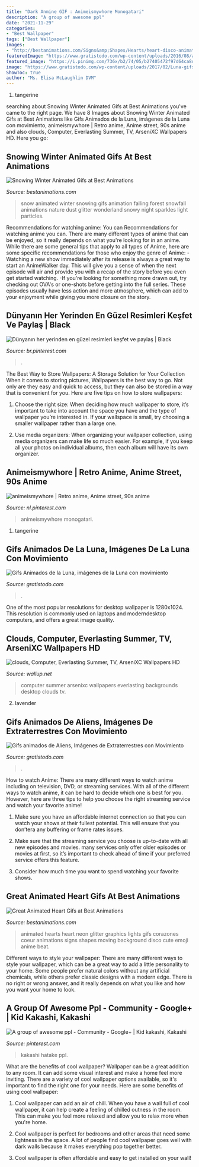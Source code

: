 ```yaml
---
title: "Dark Anmine GIF : Animeismywhore Monogatari"
description: "A group of awesome ppl"
date: "2021-11-29"
categories:
- "Best Wallpaper"
tags: ["Best Wallpaper"]
images:
- "http://bestanimations.com/Signs&amp;Shapes/Hearts/heart-disco-animation26.gif"
featuredImage: "https://www.gratistodo.com/wp-content/uploads/2016/08/alien-gifs-12.gif"
featured_image: "https://i.pinimg.com/736x/b2/74/05/b27405472f97d64ca8d8e428405051e0.jpg"
image: "https://www.gratistodo.com/wp-content/uploads/2017/02/Luna-gifs-2.gif"
ShowToc: true
author: "Ms. Elisa McLaughlin DVM"
---
```



1. tangerine 

	

		
searching about Snowing Winter Animated Gifs at Best Animations you've came to the right page. We have 8 Images about Snowing Winter Animated Gifs at Best Animations like Gifs Animados de la Luna, imágenes de la Luna con movimiento, animeismywhore | Retro anime, Anime street, 90s anime and also clouds, Computer, Everlasting Summer, TV, ArseniXC Wallpapers HD. Here you go:
		
    
## Snowing Winter Animated Gifs At Best Animations

<img loading=lazy src="http://bestanimations.com/Nature/winter/winter-snow-nature-animated-gif-26.gif" onerror="this.onerror=null;this.src='https://tse3.mm.bing.net/th?id=OIP.dsGjHJkXANFobkJz9YNC-AHaKX&amp;pid=15.1';" alt="Snowing Winter Animated Gifs at Best Animations">

_Source: bestanimations.com_

>snow animated winter snowing gifs animation falling forest snowfall animations nature dust glitter wonderland snowy night sparkles light particles. 

	

Recommendations for watching anime: You can
Recommendations for watching anime you can. There are many different types of anime that can be enjoyed, so it really depends on what you're looking for in an anime. While there are some general tips that apply to all types of Anime, here are some specific recommendations for those who enjoy the genre of Anime: 
-Watching a new show immediately after its release is always a great way to start an AnimeWalker day. This will give you a sense of when the next episode will air and provide you with a recap of the story before you even get started watching. 
-If you're looking for something more drawn out, try checking out OVA's or one-shots before getting into the full series. These episodes usually have less action and more atmosphere, which can add to your enjoyment while giving you more closure on the story.

    
## Dünyanın Her Yerinden En Güzel Resimleri Keşfet Ve Paylaş | Black

<img loading=lazy src="https://i.pinimg.com/736x/b2/74/05/b27405472f97d64ca8d8e428405051e0.jpg" onerror="this.onerror=null;this.src='https://tse4.mm.bing.net/th?id=OIP.iemBwWnIrEDwPVGfpQzoHgHaKy&amp;pid=15.1';" alt="Dünyanın her yerinden en güzel resimleri keşfet ve paylaş | Black">

_Source: br.pinterest.com_

>. 

	

The Best Way to Store Wallpapers: A Storage Solution for Your Collection
When it comes to storing pictures, Wallpapers is the best way to go. Not only are they easy and quick to access, but they can also be stored in a way that is convenient for you. Here are five tips on how to store wallpapers:
1) Choose the right size: When deciding how much wallpaper to store, it’s important to take into account the space you have and the type of wallpaper you’re interested in. If your wallspace is small, try choosing a smaller wallpaper rather than a large one.

2) Use media organizers: When organizing your wallpaper collection, using media organizers can make life so much easier. For example, if you keep all your photos on individual albums, then each album will have its own organizer.

    
## Animeismywhore | Retro Anime, Anime Street, 90s Anime

<img loading=lazy src="https://i.pinimg.com/736x/b4/fa/b8/b4fab85e94a86fe33b22ac10cd402b70--gifs.jpg" onerror="this.onerror=null;this.src='https://tse4.mm.bing.net/th?id=OIP.4BGcm_P7R1VK4AURdjgbRQHaFs&amp;pid=15.1';" alt="animeismywhore | Retro anime, Anime street, 90s anime">

_Source: nl.pinterest.com_

>animeismywhore monogatari. 

	

1. tangerine 

    
## Gifs Animados De La Luna, Imágenes De La Luna Con Movimiento

<img loading=lazy src="https://www.gratistodo.com/wp-content/uploads/2017/02/Luna-gifs-2.gif" onerror="this.onerror=null;this.src='https://tse4.mm.bing.net/th?id=OIP.KVfZm_IgxqN7rHcClZc2zAHaEK&amp;pid=15.1';" alt="Gifs Animados de la Luna, imágenes de la Luna con movimiento">

_Source: gratistodo.com_

>. 

	

One of the most popular resolutions for desktop wallpaper is 1280x1024. This resolution is commonly used on laptops and moderndesktop computers, and offers a great image quality.

    
## Clouds, Computer, Everlasting Summer, TV, ArseniXC Wallpapers HD

<img loading=lazy src="https://wallup.net/wp-content/uploads/2016/01/112450-clouds-computer-Everlasting_Summer-TV-ArseniXC.jpg" onerror="this.onerror=null;this.src='https://tse3.mm.bing.net/th?id=OIP.LguQ54eoEY1OM2V79HbEYgHaEK&amp;pid=15.1';" alt="clouds, Computer, Everlasting Summer, TV, ArseniXC Wallpapers HD">

_Source: wallup.net_

>computer summer arsenixc wallpapers everlasting backgrounds desktop clouds tv. 

	

2. lavender 

    
## Gifs Animados De Aliens, Imágenes De Extraterrestres Con Movimiento

<img loading=lazy src="https://www.gratistodo.com/wp-content/uploads/2016/08/alien-gifs-12.gif" onerror="this.onerror=null;this.src='https://tse1.mm.bing.net/th?id=OIP.bWwhhkW-8pmNxcbT4i-JHgHaHa&amp;pid=15.1';" alt="Gifs animados de Aliens, Imágenes de Extraterrestres con Movimiento">

_Source: gratistodo.com_

>. 

	

How to watch Anime: There are many different ways to watch anime including on television, DVD, or streaming services.
With all of the different ways to watch anime, it can be hard to decide which one is best for you. However, here are three tips to help you choose the right streaming service and watch your favorite anime!
1. Make sure you have an affordable internet connection so that you can watch your shows at their fullest potential. This will ensure that you don’tera any buffering or frame rates issues.

2. Make sure that the streaming service you choose is up-to-date with all new episodes and movies. many services only offer older episodes or movies at first, so it’s important to check ahead of time if your preferred service offers this feature.

3. Consider how much time you want to spend watching your favorite shows.

    
## Great Animated Heart Gifs At Best Animations

<img loading=lazy src="http://bestanimations.com/Signs&amp;Shapes/Hearts/heart-disco-animation26.gif" onerror="this.onerror=null;this.src='https://tse2.mm.bing.net/th?id=OIP.Ox90pdwGmjyDr0ZrvN0izAHaJ4&amp;pid=15.1';" alt="Great Animated Heart Gifs at Best Animations">

_Source: bestanimations.com_

>animated hearts heart neon glitter graphics lights gifs corazones coeur animations signs shapes moving background disco cute emoji anime beat. 

	

Different ways to style your wallpaper:
There are many different ways to style your wallpaper, which can be a great way to add a little personality to your home. Some people prefer natural colors without any artificial chemicals, while others prefer classic designs with a modern edge. There is no right or wrong answer, and it really depends on what you like and how you want your home to look.

    
## A Group Of Awesome Ppl - Community - Google+ | Kid Kakashi, Kakashi

<img loading=lazy src="https://i.pinimg.com/736x/e5/7a/9c/e57a9c246e8a12e542743e75ef3f7d8d--kid-kakashi-kakashi-hatake.jpg" onerror="this.onerror=null;this.src='https://tse1.mm.bing.net/th?id=OIP.RsnkPK10oqP4lGMgd8fGkgHaKV&amp;pid=15.1';" alt="A group of awesome ppl - Community - Google+ | Kid kakashi, Kakashi">

_Source: pinterest.com_

>kakashi hatake ppl. 

	

What are the benefits of cool wallpaper?
Wallpaper can be a great addition to any room. It can add some visual interest and make a home feel more inviting. There are a variety of cool wallpaper options available, so it's important to find the right one for your needs. Here are some benefits of using cool wallpaper: 
1. Cool wallpaper can add an air of chill. When you have a wall full of cool wallpaper, it can help create a feeling of chilled outness in the room. This can make you feel more relaxed and allow you to relax more when you're home. 

2. Cool wallpaper is perfect for bedrooms and other areas that need some lightness in the space. A lot of people find cool wallpaper goes well with dark walls because it makes everything pop together better. 

3. Cool wallpaper is often affordable and easy to get installed on your wall!

